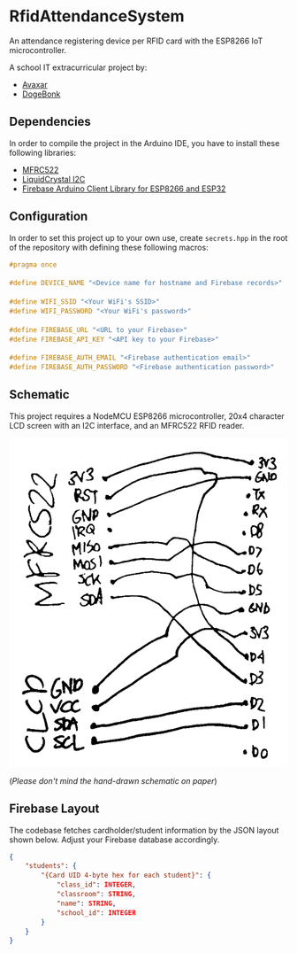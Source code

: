 # RfidAttendanceSystem

 An attendance registering device per RFID card with the ESP8266 IoT microcontroller.

 A school IT extracurricular project by:

- [Avaxar](https://github.com/avaxar)
- [DogeBonk](https://github.com/dozhbonk)

## Dependencies

 In order to compile the project in the Arduino IDE, you have to install these following libraries:

- [MFRC522](https://github.com/miguelbalboa/rfid)
- [LiquidCrystal I2C](https://github.com/johnrickman/LiquidCrystal_I2C)
- [Firebase Arduino Client Library for ESP8266 and ESP32](https://github.com/mobizt/Firebase-ESP-Client)

## Configuration

 In order to set this project up to your own use, create `secrets.hpp` in the root of the repository with defining these following macros:

```c
#pragma once

#define DEVICE_NAME "<Device name for hostname and Firebase records>"

#define WIFI_SSID "<Your WiFi's SSID>"
#define WIFI_PASSWORD "<Your WiFi's password>"

#define FIREBASE_URL "<URL to your Firebase>"
#define FIREBASE_API_KEY "<API key to your Firebase>"

#define FIREBASE_AUTH_EMAIL "<Firebase authentication email>"
#define FIREBASE_AUTH_PASSWORD "<Firebase authentication password>"
```

## Schematic

 This project requires a NodeMCU ESP8266 microcontroller, 20x4 character LCD screen with an I2C interface, and an MFRC522 RFID reader.

 ![Schematic](/schematic.png)

 (_Please don't mind the hand-drawn schematic on paper_)

## Firebase Layout

 The codebase fetches cardholder/student information by the JSON layout shown below. Adjust your Firebase database accordingly.

```json
{
    "students": {
        "{Card UID 4-byte hex for each student}": {
            "class_id": INTEGER,
            "classroom": STRING,
            "name": STRING,
            "school_id": INTEGER
        }
    }
}
```
